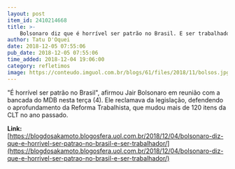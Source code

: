 ```yaml
---
layout: post
item_id: 2410214668
title: >-
    Bolsonaro diz que é horrível ser patrão no Brasil. E ser trabalhador?
author: Tatu D'Oquei
date: 2018-12-05 07:55:06
pub_date: 2018-12-05 07:55:06
time_added: 2018-12-04 19:06:00
category: refletimos
image: https://conteudo.imguol.com.br/blogs/61/files/2018/11/bolsos.jpg
---
```


"É horrível ser patrão no Brasil", afirmou Jair Bolsonaro em reunião com a bancada do MDB nesta terça (4). Ele reclamava da legislação, defendendo o aprofundamento da Reforma Trabalhista, que mudou mais de 120 itens da CLT no ano passado.

**Link:** [https://blogdosakamoto.blogosfera.uol.com.br/2018/12/04/bolsonaro-diz-que-e-horrivel-ser-patrao-no-brasil-e-ser-trabalhador/](https://blogdosakamoto.blogosfera.uol.com.br/2018/12/04/bolsonaro-diz-que-e-horrivel-ser-patrao-no-brasil-e-ser-trabalhador/)

